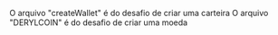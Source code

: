 O arquivo "createWallet" é do desafio de criar uma carteira
O arquivo "DERYLCOIN" é do desafio de criar uma moeda
